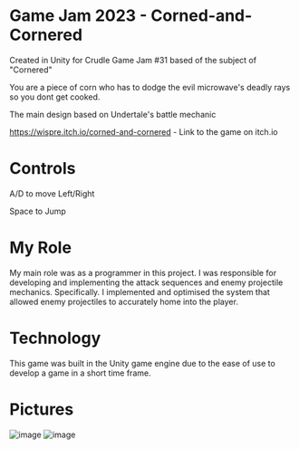 # Game Jam 2023 - Corned-and-Cornered

Created in Unity for Crudle Game Jam #31 based of the subject of "Cornered"

You are a piece of corn who has to dodge the evil microwave's deadly rays so you dont get cooked.

The main design based on Undertale's battle mechanic

https://wispre.itch.io/corned-and-cornered - Link to the game on itch.io


# Controls
A/D to move Left/Right

Space to Jump

# My Role
My main role was as a programmer in this project. I was responsible for developing and implementing the attack sequences and enemy projectile mechanics. Specifically. I implemented and optimised the system that allowed enemy projectiles to accurately home into the player. 

# Technology
This game was built in the Unity game engine due to the ease of use to develop a game in a short time frame.

# Pictures

![image](https://github.com/user-attachments/assets/a848d0c1-473d-40ad-a681-0e7a6c66662f)
![image](https://github.com/user-attachments/assets/d0eee742-50ef-4067-88b0-86d2a880609c)

